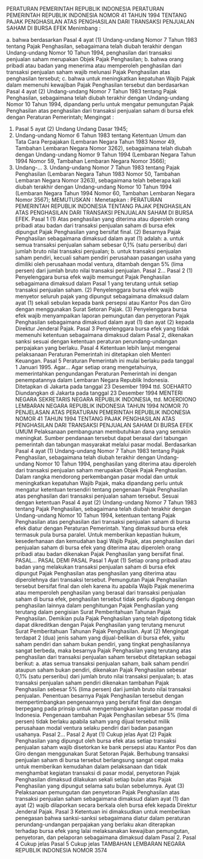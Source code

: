 PERATURAN PEMERINTAH REPUBLIK INDONESIA PERATURAN PEMERINTAH REPUBLIK INDONESIA NOMOR 41 TAHUN 1994 TENTANG PAJAK PENGHASILAN ATAS PENGHASILAN DARI TRANSAKSI PENJUALAN SAHAM DI BURSA EFEK
Menimbang :

a. bahwa berdasarkan Pasal 4 ayat (1) Undang-undang Nomor 7 Tahun 1983 tentang Pajak Penghasilan, sebagaimana telah diubah terakhir dengan Undang-undang Nomor 10 Tahun 1994, penghasilan dari transaksi penjualan saham merupakan Objek Pajak Penghasilan;
b. bahwa orang pribadi atau badan yang menerima atau memperoleh penghasilan dari transaksi penjualan saham wajib melunasi Pajak Penghasilan atas penghasilan tersebut;
c. bahwa untuk meningkatkan kepatuhan Wajib Pajak dalam memenuhi kewajiban Pajak Penghasilan tersebut dan berdasarkan Pasal 4 ayat (2) Undang-undang Nomor 7 Tahun 1983 tentang Pajak Penghasilan, sebagaimana telah diubah terakhir dengan Undang-undang Nomor 10 Tahun 1994, dipandang perlu untuk mengatur pemungutan Pajak Penghasilan atas penghasilan dari transaksi penjualan saham di bursa efek dengan Peraturan Pemerintah;
Mengingat :

1. Pasal 5 ayat (2) Undang Undang Dasar 1945;
2. Undang-undang Nomor 6 Tahun 1983 tentang Ketentuan Umum dan Tata Cara Perpajakan (Lembaran Negara Tahun 1983 Nomor 49, Tambahan Lembaran Negara Nomor 3262), sebagaimana telah diubah dengan Undang-undang Nomor 9 Tahun 1994 (Lembaran Negara Tahun 1994 Nomor 59, Tambahan Lembaran Negara Nomor 3566);
3. Undang-… 3. Undang-undang Nomor 7 Tahun 1983 tentang Pajak Penghasilan (Lembaran Negara Tahun 1983 Nomor 50, Tambahan Lembaran Negara Nomor 3263), sebagaimana telah beberapa kali diubah terakhir dengan Undang-undang Nomor 10 Tahun 1994 (Lembaran Negara Tahun 1994 Nomor 60, Tambahan Lembaran Negara Nomor 3567);
MEMUTUSKAN :
 Menetapkan : PERATURAN PEMERINTAH REPUBLIK INDONESIA TENTANG PAJAK PENGHASILAN ATAS PENGHASILAN DARI TRANSAKSI PENJUALAN SAHAM DI BURSA EFEK.
Pasal 1
(1) Atas penghasilan yang diterima atau diperoleh orang pribadi atau badan dari transaksi penjualan saham di bursa efek dipungut Pajak Penghasilan yang bersifat final.
(2) Besarnya Pajak Penghasilan sebagaimana dimaksud dalam ayat (1) adalah:
a. untuk semua transaksi penjualan saham sebesar 0,1% (satu perseribu) dari jumlah bruto nilai transaksi penjualan;
b. untuk transaksi penjualan saham pendiri, kecuali saham pendiri perusahaan pasangan usaha yang dimiliki oleh perusahaan modal ventura, ditambah dengan 5% (lima persen) dari jumlah bruto nilai transaksi penjualan. Pasal 2…
Pasal 2
(1) Penyelenggara bursa efek wajib memungut Pajak Penghasilan sebagaimana dimaksud dalam Pasal 1 yang terutang untuk setiap transaksi penjualan saham.
(2) Penyelenggara bursa efek wajib menyetor seluruh pajak yang dipungut sebagaimana dimaksud dalam ayat (1) sekali sebulan kepada bank persepsi atau Kantor Pos dan Giro dengan menggunakan Surat Setoran Pajak.
(3) Penyelenggara bursa efek wajib menyampaikan laporan pemungutan dan penyetoran Pajak Penghasilan sebagaimana dimaksud dalam ayat (1) dan ayat (2) kepada Direktur Jenderal Pajak.
Pasal 3
Penyelenggara bursa efek yang tidak memenuhi ketentuan sebagaimana dimaksud dalam Pasal 2, dikenakan sanksi sesuai dengan ketentuan peraturan perundang-undangan perpajakan yang berlaku.
Pasal 4
Ketentuan lebih lanjut mengenai pelaksanaan Peraturan Pemerintah ini ditetapkan oleh Menteri Keuangan.
Pasal 5
Peraturan Pemerintah ini mulai berlaku pada tanggal 1 Januari 1995. Agar…
Agar setiap orang mengetahuinya, memerintahkan pengundangan Peraturan Pemerintah ini dengan penempatannya dalam Lembaran Negara Republik Indonesia. Ditetapkan di Jakarta pada tanggal 23 Desember 1994 ttd. SOEHARTO Diundangkan di Jakarta pada tanggal 23 Desember 1994 MENTERI NEGARA SEKRETARIS NEGARA REPUBLIK INDONESIA, ttd. MOERDIONO LEMBARAN NEGARA REPUBLIK INDONESIA TAHUN 1994 NOMOR 70 PENJELASAN ATAS PERATURAN PEMERINTAH REPUBLIK INDONESIA NOMOR 41 TAHUN 1994 TENTANG PAJAK PENGHASILAN ATAS PENGHASILAN DARI TRANSAKSI PENJUALAN SAHAM DI BURSA EFEK UMUM Pelaksanaan pembangunan membutuhkan dana yang semakin meningkat. Sumber pendanaan tersebut dapat berasal dari tabungan pemerintah dan tabungan masyarakat melalui pasar modal. Berdasarkan Pasal 4 ayat (1) Undang-undang Nomor 7 Tahun 1983 tentang Pajak Penghasilan, sebagaimana telah diubah terakhir dengan Undang-undang Nomor 10 Tahun 1994, penghasilan yang diterima atau diperoleh dari transaksi penjualan saham merupakan Objek Pajak Penghasilan. Dalam rangka mendorong perkembangan pasar modal dan untuk meningkatkan kepatuhan Wajib Pajak, maka dipandang perlu untuk mengatur ketentuan tersendiri tentang pengenaan Pajak Penghasilan atas penghasilan dari transaksi penjualan saham tersebut. Sesuai dengan ketentuan Pasal 4 ayat (2) Undang-undang Nomor 7 Tahun 1983 tentang Pajak Penghasilan, sebagaimana telah diubah terakhir dengan Undang-undang Nomor 10 Tahun 1994, ketentuan tentang Pajak Penghasilan atas penghasilan dari transaksi penjualan saham di bursa efek diatur dengan Peraturan Pemerintah. Yang dimaksud bursa efek termasuk pula bursa paralel. Untuk memberikan kepastian hukum, kesederhanaan dan kemudahan bagi Wajib Pajak, atas penghasilan dari penjualan saham di bursa efek yang diterima atau diperoleh orang pribadi atau badan dikenakan Pajak Penghasilan yang bersifat final. PASAL… PASAL DEMI PASAL
Pasal 1
Ayat (1) Setiap orang pribadi atau badan yang melakukan transaksi penjualan saham di bursa efek dipungut Pajak Penghasilan atas penghasilan yang diterima atau diperolehnya dari transaksi tersebut. Pemungutan Pajak Penghasilan tersebut bersifat final dan oleh karena itu apabila Wajib Pajak menerima atau memperoleh penghasilan yang berasal dari transaksi penjualan saham di bursa efek, penghasilan tersebut tidak perlu digabung dengan penghasilan lainnya dalam penghitungan Pajak Penghasilan yang terutang dalam pengisian Surat Pemberitahuan Tahunan Pajak Penghasilan. Demikian pula Pajak Penghasilan yang telah dipotong tidak dapat dikreditkan dengan Pajak Penghasilan yang terutang menurut Surat Pemberitahuan Tahunan Pajak Penghasilan. Ayat (2) Mengingat terdapat 2 (dua) jenis saham yang dijual-belikan di bursa efek, yaitu saham pendiri dan saham bukan pendiri, yang tingkat penghasilannya sangat berbeda, maka besarnya Pajak Penghasilan yang terutang atas penghasilan dari transaksi penjualan saham tersebut ditetapkan sebagai berikut:
a. atas semua transaksi penjualan saham, baik saham pendiri ataupun saham bukan pendiri, dikenakan Pajak Penghasilan sebesar 0,1% (satu perseribu) dari jumlah bruto nilai transaksi penjualan;
b. atas transaksi penjualan saham pendiri dikenakan tambahan Pajak Penghasilan sebesar 5% (lima persen) dari jumlah bruto nilai transaksi penjualan. Penentuan besarnya Pajak Penghasilan tersebut dengan mempertimbangkan pengenaannya yang bersifat final dan dengan berpegang pada prinsip untuk mengembangkan kegiatan pasar modal di Indonesia. Pengenaan tambahan Pajak Penghasilan sebesar 5% (lima persen) tidak berlaku apabila saham yang dijual tersebut milik perusahaan modal ventura selaku pendiri dari badan pasangan usahanya. Pasal 2…
Pasal 2
Ayat (1) Cukup jelas Ayat (2) Pajak Penghasilan yang dipungut oleh bursa efek atas setiap transaksi penjualan saham wajib disetorkan ke bank persepsi atau Kantor Pos dan Giro dengan menggunakan Surat Setoran Pajak. Berhubung transaksi penjualan saham di bursa tersebut berlangsung sangat cepat maka untuk memberikan kemudahan dalam pelaksanaan dan tidak menghambat kegiatan transaksi di pasar modal, penyetoran Pajak Penghasilan dimaksud dilakukan sekali setiap bulan atas Pajak Penghasilan yang dipungut selama satu bulan sebelumnya. Ayat (3) Pelaksanaan pemungutan dan penyetoran Pajak Penghasilan atas transaksi penjualan saham sebagaimana dimaksud dalam ayat (1) dan ayat (2) wajib dilaporkan secara berkala oleh bursa efek kepada Direktur Jenderal Pajak.
Pasal 3
Ketentuan ini dimaksudkan untuk memberikan penegasan bahwa sanksi-sanksi sebagaimana diatur dalam peraturan perundang-undangan perpajakan yang berlaku akan diterapkan terhadap bursa efek yang lalai melaksanakan kewajiban pemungutan, penyetoran, dan pelaporan sebagaimana dimaksud dalam Pasal 2.
Pasal 4
Cukup jelas
Pasal 5
Cukup jelas TAMBAHAN LEMBARAN NEGARA REPUBLIK INDONESIA NOMOR 3574